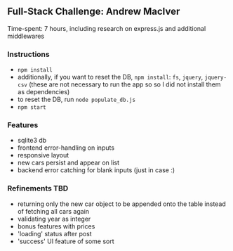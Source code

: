## Full-Stack Challenge: Andrew MacIver

Time-spent: 7 hours, including research on express.js and additional middlewares

### Instructions
* `npm install`
* additionally, if you want to reset the DB, `npm install`: `fs`, `jquery`, `jquery-csv` (these are not necessary to run the app so so I did not install them as dependencies)
* to reset the DB, run `node populate_db.js`
* `npm start`

### Features
* sqlite3 db
* frontend error-handling on inputs
* responsive layout
* new cars persist and appear on list
* backend error catching for blank inputs (just in case :)



### Refinements TBD
* returning only the new car object to be appended onto the table instead of fetching all cars again
* validating year as integer
* bonus features with prices
* 'loading' status after post
* 'success' UI feature of some sort
